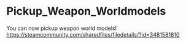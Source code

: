 # Pickup_Weapon_Worldmodels
You can now pickup weapon world models! https://steamcommunity.com/sharedfiles/filedetails/?id=3481581810
